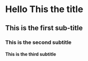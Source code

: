 # Hello This the title

## This is the first sub-title

### This is the second subtitle

#### This is the third subtitle
